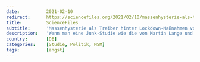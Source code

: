 ```yaml
---
date:          2021-02-10
redirect:      https://sciencefiles.org/2021/02/10/massenhysterie-als-treiber-hinter-lockdown-masnahmen-von-regierungen-neue-studie/
title:         ScienceFiles
subtitle:      'Massenhysterie als Treiber hinter Lockdown-Maßnahmen von Regierungen – neue Studie'
description:   'Wenn man eine Junk-Studie wie die von Martin Lange und Ole Monscheuer, die wir gerade besprochen haben, durchlitten hat, dann schreit das neuronale System geradezu nach Sinn und Bedeutung, nach intellektuellem Futter, das Herausforderung und Genugtuung bereitstellt. Und wir haben es gefunden, in einer Ko-Produktion aus Chile und Spanien, die einen deutschen Mentor hat (mal…'
country:       [DE]
categories:    [Studie, Politik, MSM]
tags:          [angst]
---
```

